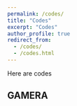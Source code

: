 ```yaml
---
permalink: /codes/
title: "Codes"
excerpt: "Codes"
author_profile: true
redirect_from: 
  - /codes/
  - /codes.html
---
```


Here are codes 

## GAMERA
